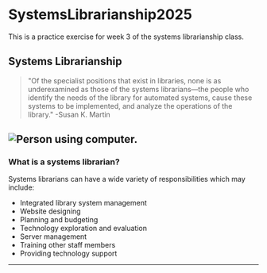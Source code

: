 # SystemsLibrarianship2025
This is a practice exercise for week 3 of the systems librarianship class.
## Systems Librarianship
> "Of the specialist positions that exist in libraries, none is as underexamined as those of the systems librarians—the people who identify the needs of the library for automated systems, cause these systems to be implemented, and analyze the operations of the library." -Susan K. Martin

![Person using computer.](SystemsLibrianship2025/images/computer_user.jpg)
---
### What is a systems librarian?
Systems librarians can have a wide variety of responsibilities which may include:
* Integrated library system management
* Website designing
* Planning and budgeting
* Technology exploration and evaluation
* Server management
* Training other staff members
* Providing technology support
---
